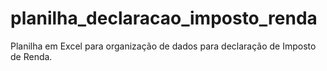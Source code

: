 # planilha_declaracao_imposto_renda
Planilha em Excel para organização de dados para declaração de Imposto de Renda.
